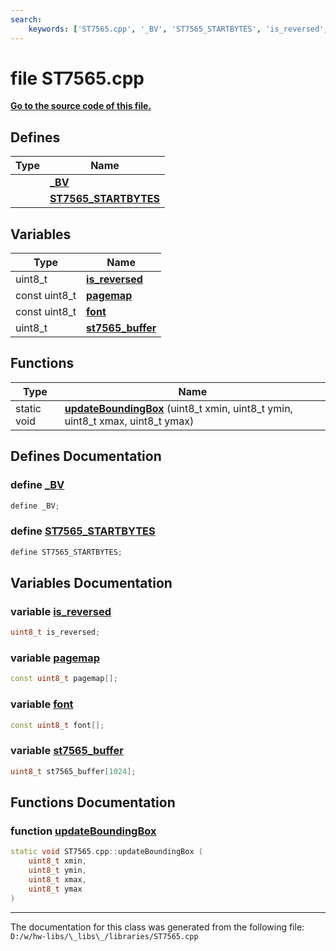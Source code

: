 ```yaml
---
search:
    keywords: ['ST7565.cpp', '_BV', 'ST7565_STARTBYTES', 'is_reversed', 'pagemap', 'font', 'st7565_buffer', 'updateBoundingBox']
---
```


# file ST7565.cpp

**[Go to the source code of this file.](_s_t7565_8cpp_source.md)**
## Defines

|Type|Name|
|-----|-----|
||[**\_BV**](_s_t7565_8cpp.md#1a11643f271076024c395a93800b3d9546)|
||[**ST7565\_STARTBYTES**](_s_t7565_8cpp.md#1a0d3defab4b1a38cb61f943c1d0da516c)|


## Variables

|Type|Name|
|-----|-----|
|uint8\_t|[**is\_reversed**](_s_t7565_8cpp.md#1aa21bb524f2e2884d30025ff2e6ceb68b)|
|const uint8\_t|[**pagemap**](_s_t7565_8cpp.md#1a59d512360e7ab942b137fb3fae1fe62e)|
|const uint8\_t|[**font**](_s_t7565_8cpp.md#1a05e25b173ba6358c3f49b030e135973a)|
|uint8\_t|[**st7565\_buffer**](_s_t7565_8cpp.md#1ab3236be8768e9d8da74a7c0e7add38e8)|


## Functions

|Type|Name|
|-----|-----|
|static void|[**updateBoundingBox**](_s_t7565_8cpp.md#1afb56d25425d6849877870eb68875f0e9) (uint8\_t xmin, uint8\_t ymin, uint8\_t xmax, uint8\_t ymax) |


## Defines Documentation

### define <a id="1a11643f271076024c395a93800b3d9546" href="#1a11643f271076024c395a93800b3d9546">\_BV</a>

```cpp
define _BV;
```



### define <a id="1a0d3defab4b1a38cb61f943c1d0da516c" href="#1a0d3defab4b1a38cb61f943c1d0da516c">ST7565\_STARTBYTES</a>

```cpp
define ST7565_STARTBYTES;
```



## Variables Documentation

### variable <a id="1aa21bb524f2e2884d30025ff2e6ceb68b" href="#1aa21bb524f2e2884d30025ff2e6ceb68b">is\_reversed</a>

```cpp
uint8_t is_reversed;
```



### variable <a id="1a59d512360e7ab942b137fb3fae1fe62e" href="#1a59d512360e7ab942b137fb3fae1fe62e">pagemap</a>

```cpp
const uint8_t pagemap[];
```



### variable <a id="1a05e25b173ba6358c3f49b030e135973a" href="#1a05e25b173ba6358c3f49b030e135973a">font</a>

```cpp
const uint8_t font[];
```



### variable <a id="1ab3236be8768e9d8da74a7c0e7add38e8" href="#1ab3236be8768e9d8da74a7c0e7add38e8">st7565\_buffer</a>

```cpp
uint8_t st7565_buffer[1024];
```



## Functions Documentation

### function <a id="1afb56d25425d6849877870eb68875f0e9" href="#1afb56d25425d6849877870eb68875f0e9">updateBoundingBox</a>

```cpp
static void ST7565.cpp::updateBoundingBox (
    uint8_t xmin,
    uint8_t ymin,
    uint8_t xmax,
    uint8_t ymax
)
```





----------------------------------------
The documentation for this class was generated from the following file: `D:/w/hw-libs/\_libs\_/libraries/ST7565.cpp`
